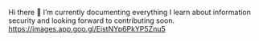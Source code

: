Hi there 👋
I’m currently documenting everything I learn about information security and looking forward to contributing soon.
https://images.app.goo.gl/EistNYp6PkYP5Znu5
